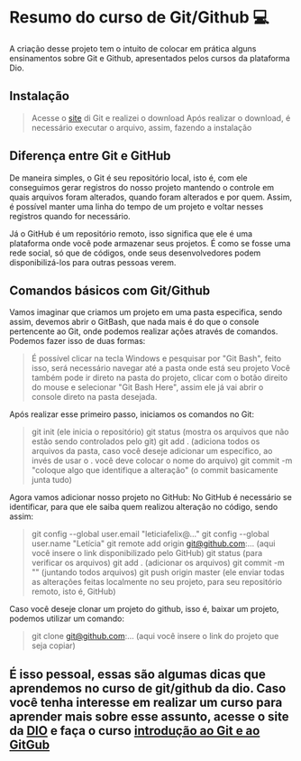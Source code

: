 # Resumo do curso de Git/Github 💻
A criação desse projeto tem o intuito de colocar em prática alguns ensinamentos sobre Git e Github, apresentados pelos cursos da plataforma Dio.

## Instalação
> Acesse o [site](https://git-scm.com/downloads) di Git e realizei o download
> Após realizar o download, é necessário executar o arquivo, assim, fazendo a instalação

## Diferença entre Git e GitHub
De maneira simples, o Git é seu repositório local, isto é, com ele conseguimos gerar registros do nosso projeto mantendo o controle em quais arquivos foram alterados, quando foram alterados e por quem.
Assim, é possível manter uma linha do tempo de um projeto e voltar nesses registros quando for necessário. 

Já o GitHub é um repositório remoto, isso significa que ele é uma plataforma onde você pode armazenar seus projetos. É como se fosse uma rede social, só que de códigos, onde seus desenvolvedores podem disponibilizá-los para outras pessoas verem.

## Comandos básicos com Git/Github
Vamos imaginar que criamos um projeto em uma pasta especifica, sendo assim, devemos abrir o GitBash, que nada mais é do que o console pertencente ao Git, onde podemos realizar ações através de comandos. Podemos fazer isso de duas formas:
> É possível clicar na tecla Windows e pesquisar por "Git Bash", feito isso, será necessário navegar até a pasta onde está seu projeto
> Você também pode ir direto na pasta do projeto, clicar com o botão direito do mouse e selecionar "Git Bash Here", assim ele já vai abrir o console direto na pasta desejada.

Após realizar esse primeiro passo, iniciamos os comandos no Git:
> git init (ele inicia o repositório)
> git status (mostra os arquivos que não estão sendo controlados pelo git)
> git add . (adiciona todos os arquivos da pasta, caso você deseje adicionar um específico, ao invés de usar o . você deve colocar o nome do arquivo)
> git commit -m "coloque algo que identifique a alteração" (o commit basicamente junta tudo)

Agora vamos adicionar nosso projeto no GitHub:
No GitHub é necessário se identificar, para que ele saiba quem realizou alteração no código, sendo assim:
> git config --global user.email "leticiafelix@..."
> git config --global user.name "Letícia"
> git remote add origin git@github.com:... (aqui você insere o link disponibilizado pelo GitHub)
> git status (para verificar os arquivos)
> git add . (adicionar os arquivos)
> git commit -m "" (juntando todos arquivos)
> git push origin master (ele enviar todas as alterações feitas localmente no seu projeto, para seu repositório remoto, isto é, GitHub)

Caso você deseje clonar um projeto do github, isso é, baixar um projeto, podemos utilizar um comando:
> git clone git@github.com:... (aqui você insere o link do projeto que seja copiar)

## É isso pessoal, essas são algumas dicas que aprendemos no curso de git/github da dio. Caso você tenha interesse em realizar um curso para aprender mais sobre esse assunto, acesse o site da [DIO](https://www.dio.me/) e faça o curso [introdução ao Git e ao GitGub](https://web.dio.me/course/introducao-ao-git-e-ao-github/learning/75b9fe49-6ed4-4480-83a7-7e37fc356aa9)
